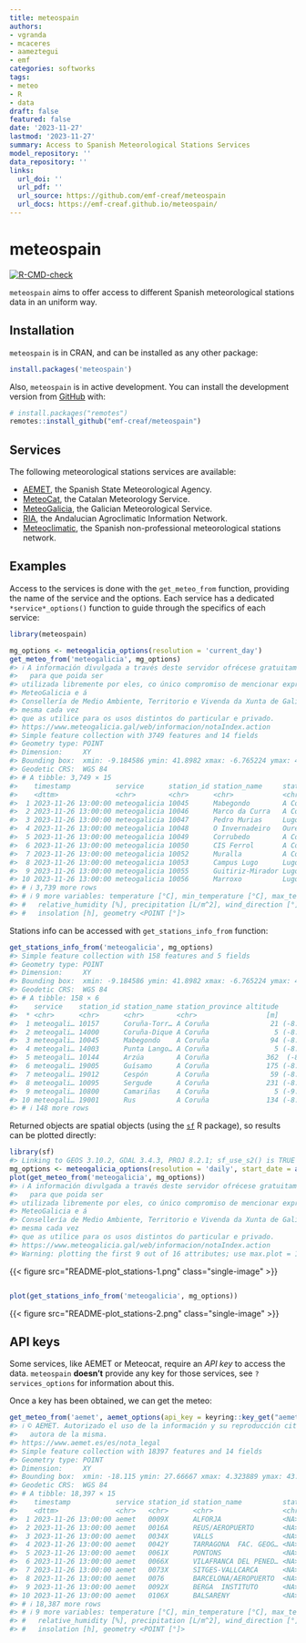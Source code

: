 ```yaml
---
title: meteospain
authors:
- vgranda
- mcaceres
- aameztegui
- emf
categories: softworks
tags:
- meteo
- R
- data
draft: false
featured: false
date: '2023-11-27'
lastmod: '2023-11-27'
summary: Access to Spanish Meteorological Stations Services
model_repository: ''
data_repository: ''
links:
  url_doi: ''
  url_pdf: ''
  url_source: https://github.com/emf-creaf/meteospain
  url_docs: https://emf-creaf.github.io/meteospain/
---
```

# meteospain

[![R-CMD-check](https://github.com/emf-creaf/meteospain/actions/workflows/R-CMD-check.yaml/badge.svg?branch=main)](https://github.com/emf-creaf/meteospain/actions/workflows/R-CMD-check.yaml)

`meteospain` aims to offer access to different Spanish meteorological
stations data in an uniform way.

## Installation

`meteospain` is in CRAN, and can be installed as any other package:

``` r
install.packages('meteospain')
```

Also, `meteospain` is in active development. You can install the
development version from [GitHub](https://github.com/) with:

``` r
# install.packages("remotes")
remotes::install_github("emf-creaf/meteospain")
```

## Services

The following meteorological stations services are available:

- [AEMET](https://www.aemet.es/en/portada), the Spanish State
  Meteorological Agency.
- [MeteoCat](https://meteo.cat), the Catalan Meteorology Service.
- [MeteoGalicia](https://www.meteogalicia.gal/web/inicio.action), the
  Galician Meteorological Service.
- [RIA](https://www.juntadeandalucia.es/agriculturaypesca/ifapa/riaweb/web/),
  the Andalucian Agroclimatic Information Network.
- [Meteoclimatic](https://www.meteoclimatic.net/), the Spanish
  non-professional meteorological stations network.

## Examples

Access to the services is done with the `get_meteo_from` function,
providing the name of the service and the options. Each service has a
dedicated `*service*_options()` function to guide through the specifics
of each service:

``` r
library(meteospain)

mg_options <- meteogalicia_options(resolution = 'current_day')
get_meteo_from('meteogalicia', mg_options)
#> ℹ A información divulgada a través deste servidor ofrécese gratuitamente aos cidadáns
#>   para que poida ser
#> utilizada libremente por eles, co único compromiso de mencionar expresamente a
#> MeteoGalicia e á
#> Consellería de Medio Ambiente, Territorio e Vivenda da Xunta de Galicia como fonte da
#> mesma cada vez
#> que as utilice para os usos distintos do particular e privado.
#> https://www.meteogalicia.gal/web/informacion/notaIndex.action
#> Simple feature collection with 3749 features and 14 fields
#> Geometry type: POINT
#> Dimension:     XY
#> Bounding box:  xmin: -9.184586 ymin: 41.8982 xmax: -6.765224 ymax: 43.734
#> Geodetic CRS:  WGS 84
#> # A tibble: 3,749 × 15
#>    timestamp           service      station_id station_name     station_province altitude
#>    <dttm>              <chr>        <chr>      <chr>            <chr>                 [m]
#>  1 2023-11-26 13:00:00 meteogalicia 10045      Mabegondo        A Coruña               94
#>  2 2023-11-26 13:00:00 meteogalicia 10046      Marco da Curra   A Coruña              651
#>  3 2023-11-26 13:00:00 meteogalicia 10047      Pedro Murias     Lugo                   51
#>  4 2023-11-26 13:00:00 meteogalicia 10048      O Invernadeiro   Ourense              1026
#>  5 2023-11-26 13:00:00 meteogalicia 10049      Corrubedo        A Coruña               30
#>  6 2023-11-26 13:00:00 meteogalicia 10050      CIS Ferrol       A Coruña               37
#>  7 2023-11-26 13:00:00 meteogalicia 10052      Muralla          A Coruña              661
#>  8 2023-11-26 13:00:00 meteogalicia 10053      Campus Lugo      Lugo                  400
#>  9 2023-11-26 13:00:00 meteogalicia 10055      Guitiriz-Mirador Lugo                  684
#> 10 2023-11-26 13:00:00 meteogalicia 10056      Marroxo          Lugo                  645
#> # ℹ 3,739 more rows
#> # ℹ 9 more variables: temperature [°C], min_temperature [°C], max_temperature [°C],
#> #   relative_humidity [%], precipitation [L/m^2], wind_direction [°], wind_speed [m/s],
#> #   insolation [h], geometry <POINT [°]>
```

Stations info can be accessed with `get_stations_info_from` function:

``` r
get_stations_info_from('meteogalicia', mg_options)
#> Simple feature collection with 158 features and 5 fields
#> Geometry type: POINT
#> Dimension:     XY
#> Bounding box:  xmin: -9.184586 ymin: 41.8982 xmax: -6.765224 ymax: 43.7383
#> Geodetic CRS:  WGS 84
#> # A tibble: 158 × 6
#>    service    station_id station_name station_province altitude             geometry
#>  * <chr>      <chr>      <chr>        <chr>                 [m]          <POINT [°]>
#>  1 meteogali… 10157      Coruña-Torr… A Coruña               21 (-8.409202 43.38276)
#>  2 meteogali… 14000      Coruña-Dique A Coruña                5 (-8.374706 43.36506)
#>  3 meteogali… 10045      Mabegondo    A Coruña               94 (-8.262225 43.24137)
#>  4 meteogali… 14003      Punta Lango… A Coruña                5 (-8.531179 43.34723)
#>  5 meteogali… 10144      Arzúa        A Coruña              362  (-8.17469 42.93196)
#>  6 meteogali… 19005      Guísamo      A Coruña              175 (-8.276487 43.30799)
#>  7 meteogali… 19012      Cespón       A Coruña               59 (-8.854571 42.67466)
#>  8 meteogali… 10095      Sergude      A Coruña              231 (-8.461246 42.82283)
#>  9 meteogali… 10800      Camariñas    A Coruña                5 (-9.178318 43.12445)
#> 10 meteogali… 19001      Rus          A Coruña              134 (-8.685357 43.15616)
#> # ℹ 148 more rows
```

Returned objects are spatial objects (using the
[`sf`](https://r-spatial.github.io/sf/) R package), so results can be
plotted directly:

``` r
library(sf)
#> Linking to GEOS 3.10.2, GDAL 3.4.3, PROJ 8.2.1; sf_use_s2() is TRUE
mg_options <- meteogalicia_options(resolution = 'daily', start_date = as.Date('2021-04-25'))
plot(get_meteo_from('meteogalicia', mg_options))
#> ℹ A información divulgada a través deste servidor ofrécese gratuitamente aos cidadáns
#>   para que poida ser
#> utilizada libremente por eles, co único compromiso de mencionar expresamente a
#> MeteoGalicia e á
#> Consellería de Medio Ambiente, Territorio e Vivenda da Xunta de Galicia como fonte da
#> mesma cada vez
#> que as utilice para os usos distintos do particular e privado.
#> https://www.meteogalicia.gal/web/informacion/notaIndex.action
#> Warning: plotting the first 9 out of 16 attributes; use max.plot = 16 to plot all
```

{{< figure src="README-plot_stations-1.png" class="single-image" >}}

``` r

plot(get_stations_info_from('meteogalicia', mg_options))
```

{{< figure src="README-plot_stations-2.png" class="single-image" >}}

## API keys

Some services, like AEMET or Meteocat, require an *API key* to access
the data. `meteospain` **doesn’t** provide any key for those services,
see `?services_options` for information about this.

Once a key has been obtained, we can get the meteo:

``` r
get_meteo_from('aemet', aemet_options(api_key = keyring::key_get("aemet")))
#> ℹ © AEMET. Autorizado el uso de la información y su reproducción citando a AEMET como
#>   autora de la misma.
#> https://www.aemet.es/es/nota_legal
#> Simple feature collection with 18397 features and 14 fields
#> Geometry type: POINT
#> Dimension:     XY
#> Bounding box:  xmin: -18.115 ymin: 27.66667 xmax: 4.323889 ymax: 43.78621
#> Geodetic CRS:  WGS 84
#> # A tibble: 18,397 × 15
#>    timestamp           service station_id station_name          station_province altitude
#>    <dttm>              <chr>   <chr>      <chr>                 <chr>                 [m]
#>  1 2023-11-26 13:00:00 aemet   0009X      ALFORJA               <NA>                  406
#>  2 2023-11-26 13:00:00 aemet   0016A      REUS/AEROPUERTO       <NA>                   71
#>  3 2023-11-26 13:00:00 aemet   0034X      VALLS                 <NA>                  233
#>  4 2023-11-26 13:00:00 aemet   0042Y      TARRAGONA  FAC. GEOG… <NA>                   55
#>  5 2023-11-26 13:00:00 aemet   0061X      PONTONS               <NA>                  632
#>  6 2023-11-26 13:00:00 aemet   0066X      VILAFRANCA DEL PENED… <NA>                  177
#>  7 2023-11-26 13:00:00 aemet   0073X      SITGES-VALLCARCA      <NA>                   58
#>  8 2023-11-26 13:00:00 aemet   0076       BARCELONA/AEROPUERTO  <NA>                    4
#>  9 2023-11-26 13:00:00 aemet   0092X      BERGA  INSTITUTO      <NA>                  682
#> 10 2023-11-26 13:00:00 aemet   0106X      BALSARENY             <NA>                  361
#> # ℹ 18,387 more rows
#> # ℹ 9 more variables: temperature [°C], min_temperature [°C], max_temperature [°C],
#> #   relative_humidity [%], precipitation [L/m^2], wind_direction [°], wind_speed [m/s],
#> #   insolation [h], geometry <POINT [°]>
```
